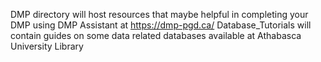 DMP directory will host resources that maybe helpful in completing your DMP using DMP Assistant at https://dmp-pgd.ca/
Database_Tutorials will contain guides on some data related databases available at Athabasca University Library
